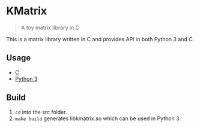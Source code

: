 # KMatrix

> A toy matrix library in C

This is a matrix library written in C and provides API in both Python 3 and C.

## Usage
- [C](./doc/c.md)
- [Python 3](./doc/python.md)

## Build
1. `cd` into the src folder.
2. `make build` generates libkmatrix.so which can be used in Python 3.

